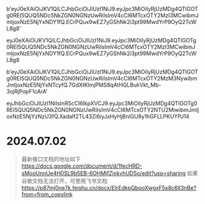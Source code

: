 b'eyJ0eXAiOiJKV1QiLCJhbGciOiJIUzI1NiJ9.eyJpc3MiOiIyRjUzMDg4QTlGOTg0REI5QUQ5NDc5NkZGN0NGNzUwRiIsImV4cCI6MTcxOTY2MzI3MCwibmJmIjoxNzE5NjYxNDY1fQ.ECrPQux9wEZ7yGShNk2i3pt99MwdYrP9OyQ2TcWL8g8'

eyJ0eXAiOiJKV1QiLCJhbGciOiJIUzI1NiJ9.eyJpc3MiOiIyRjUzMDg4QTlGOTg0REI5QUQ5NDc5NkZGN0NGNzUwRiIsImV4cCI6MTcxOTY2MzI3MCwibmJmIjoxNzE5NjYxNDY1fQ.ECrPQux9wEZ7yGShNk2i3pt99MwdYrP9OyQ2TcWL8g8

b'eyJ0eXAiOiJKV1QiLCJhbGciOiJIUzI1NiJ9.eyJpc3MiOiIyRjUzMDg4QTlGOTg0REI5QUQ5NDc5NkZGN0NGNzUwRiIsImV4cCI6MTcxOTY2MzM3NywibmJmIjoxNzE5NjYxNTcyfQ.7GdXtKlmjPMS8qAtHQLBukVkt_Mb-3ojRjPopF1cArA'

eyJhbGciOiJIUzI1NiIsInR5cCI6IkpXVCJ9.eyJpc3MiOiIyRjUzMDg4QTlGOTg0REI5QUQ5NDc5NkZGN0NGNzUwRiIsImV4cCI6MTcxOTY2NTU2MiwibmJmIjoxNzE5NjYzNzU3fQ.XadaIf2TL43Zi6iyJxHyHjBnlGU8y1hGFLLPKUYPJ14



# 2024.07.02

> 最新接口文档的地址如下
> https://docs.google.com/document/d/1fecHRD-sMooUnnUe4H0SL9b5EB-6OHMjfZjxkvhUD5o/edit?usp=sharing
> 如果谷歌文档无法打开，可使用飞书文档
> https://p87mj0ne7k.feishu.cn/docx/ElrEdkpQbooXwgxF5x8c6Il3nBe?from=from_copylink
